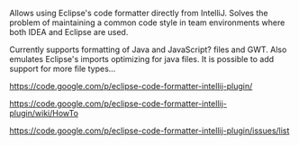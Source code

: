 Allows using Eclipse's code formatter directly from IntelliJ. Solves the problem of maintaining a common code style in team environments where both IDEA and Eclipse are used.

Currently supports formatting of Java and JavaScript? files and GWT. Also emulates Eclipse's imports optimizing for java files. It is possible to add support for more file types...


https://code.google.com/p/eclipse-code-formatter-intellij-plugin/

https://code.google.com/p/eclipse-code-formatter-intellij-plugin/wiki/HowTo

https://code.google.com/p/eclipse-code-formatter-intellij-plugin/issues/list
